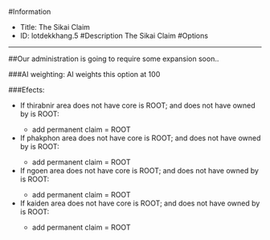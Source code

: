 #Information
 - Title: The Sikai Claim
 - ID: lotdekkhang.5
#Description
The Sikai Claim
#Options

___
##Our administration is going to require some expansion soon..

###AI weighting:
AI weights this option at 100


###Efects:<ul><li>If thirabnir area does not have core is ROOT; and does not have owned by is ROOT:</li><ul><li>add permanent claim = ROOT</li></ul><li>If phakphon area does not have core is ROOT; and does not have owned by is ROOT:</li><ul><li>add permanent claim = ROOT</li></ul><li>If ngoen area does not have core is ROOT; and does not have owned by is ROOT:</li><ul><li>add permanent claim = ROOT</li></ul><li>If kaiden area does not have core is ROOT; and does not have owned by is ROOT:</li><ul><li>add permanent claim = ROOT</li></ul></ul>
